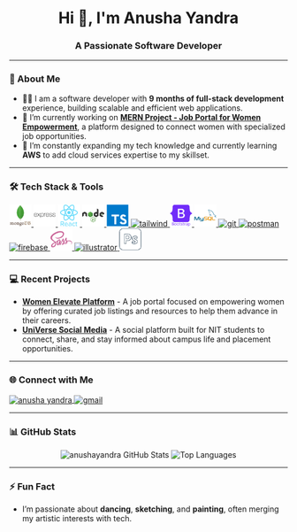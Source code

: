<h1 align="center">Hi 👋, I'm Anusha Yandra</h1>
<h3 align="center">A Passionate Software Developer</h3>


---

### 🚀 About Me
- 👩‍💻 I am a software developer with **9 months of full-stack development** experience, building scalable and efficient web applications.
- 🔭 I’m currently working on [**MERN Project - Job Portal for Women Empowerment**](https://women-elevate-platform.vercel.app/), a platform designed to connect women with specialized job opportunities.
- 🌱 I’m constantly expanding my tech knowledge and currently learning **AWS** to add cloud services expertise to my skillset.


---

### 🛠️ Tech Stack & Tools
<p align="left"> 
  <a href="https://www.mongodb.com/" target="_blank" rel="noreferrer"> 
    <img src="https://raw.githubusercontent.com/devicons/devicon/master/icons/mongodb/mongodb-original-wordmark.svg" alt="mongodb" width="40" height="40"/> 
  </a>
  <a href="https://expressjs.com" target="_blank" rel="noreferrer"> 
    <img src="https://raw.githubusercontent.com/devicons/devicon/master/icons/express/express-original-wordmark.svg" alt="express" width="40" height="40"/> 
  </a>
  <a href="https://reactjs.org/" target="_blank" rel="noreferrer"> 
    <img src="https://raw.githubusercontent.com/devicons/devicon/master/icons/react/react-original-wordmark.svg" alt="react" width="40" height="40"/> 
  </a>
  <a href="https://nodejs.org" target="_blank" rel="noreferrer"> 
    <img src="https://raw.githubusercontent.com/devicons/devicon/master/icons/nodejs/nodejs-original-wordmark.svg" alt="nodejs" width="40" height="40"/> 
  </a>
  <a href="https://www.typescriptlang.org/" target="_blank" rel="noreferrer"> 
    <img src="https://raw.githubusercontent.com/devicons/devicon/master/icons/typescript/typescript-original.svg" alt="typescript" width="40" height="40"/> 
  </a>
  <a href="https://tailwindcss.com/" target="_blank" rel="noreferrer"> 
    <img src="https://www.vectorlogo.zone/logos/tailwindcss/tailwindcss-icon.svg" alt="tailwind" width="40" height="40"/> 
  </a>
  <a href="https://getbootstrap.com" target="_blank" rel="noreferrer"> 
    <img src="https://raw.githubusercontent.com/devicons/devicon/master/icons/bootstrap/bootstrap-plain-wordmark.svg" alt="bootstrap" width="40" height="40"/> 
  </a>
  <a href="https://www.mysql.com/" target="_blank" rel="noreferrer"> 
    <img src="https://raw.githubusercontent.com/devicons/devicon/master/icons/mysql/mysql-original-wordmark.svg" alt="mysql" width="40" height="40"/> 
  </a>
  <a href="https://git-scm.com/" target="_blank" rel="noreferrer"> 
    <img src="https://www.vectorlogo.zone/logos/git-scm/git-scm-icon.svg" alt="git" width="40" height="40"/> 
  </a>
  <a href="https://postman.com" target="_blank" rel="noreferrer"> 
    <img src="https://www.vectorlogo.zone/logos/getpostman/getpostman-icon.svg" alt="postman" width="40" height="40"/> 
  </a>
  <a href="https://firebase.google.com/" target="_blank" rel="noreferrer"> 
    <img src="https://www.vectorlogo.zone/logos/firebase/firebase-icon.svg" alt="firebase" width="40" height="40"/> 
  </a>
  <a href="https://sass-lang.com" target="_blank" rel="noreferrer"> 
    <img src="https://raw.githubusercontent.com/devicons/devicon/master/icons/sass/sass-original.svg" alt="sass" width="40" height="40"/> 
  </a>
  <a href="https://www.adobe.com/in/products/illustrator.html" target="_blank" rel="noreferrer"> 
    <img src="https://www.vectorlogo.zone/logos/adobe_illustrator/adobe_illustrator-icon.svg" alt="illustrator" width="40" height="40"/> 
  </a>
  <a href="https://www.photoshop.com/en" target="_blank" rel="noreferrer"> 
    <img src="https://raw.githubusercontent.com/devicons/devicon/master/icons/photoshop/photoshop-line.svg" alt="photoshop" width="40" height="40"/> 
  </a>
</p>

---

### 💻 Recent Projects
- [**Women Elevate Platform**](https://women-elevate-platform.vercel.app/) - A job portal focused on empowering women by offering curated job listings and resources to help them advance in their careers.
- [**UniVerse Social Media**](https://issuu.com/yandraanusha7817/docs/universe_social_media_website) - A social platform built for NIT students to connect, share, and stay informed about campus life and placement opportunities.

---

### 🌐 Connect with Me
<p align="left"> 
  <a href="https://linkedin.com/in/anushayandra" target="_blank">
    <img align="center" src="https://raw.githubusercontent.com/rahuldkjain/github-profile-readme-generator/master/src/images/icons/Social/linked-in-alt.svg" alt="anusha yandra" height="30" width="40" />
  </a>
  <a href="mailto:anuyandra445@gmail.com" target="_blank">
    <img align="center" src="https://www.vectorlogo.zone/logos/gmail/gmail-icon.svg" alt="gmail" height="30" width="40" />
  </a>
</p>

---

### 📊 GitHub Stats
<p align="center">
  <img src="https://github-readme-stats.vercel.app/api?username=anushayandra&show_icons=true&theme=radical" alt="anushayandra GitHub Stats" />
  <img src="https://github-readme-stats.vercel.app/api/top-langs/?username=anushayandra&layout=compact&theme=radical" alt="Top Languages" />
</p>

---

### ⚡ Fun Fact
- I’m passionate about **dancing**, **sketching**, and **painting**, often merging my artistic interests with tech.
